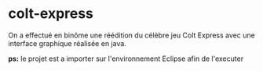 # colt-express

On a effectué en binôme une réédition du célèbre jeu Colt Express avec une interface graphique réalisée en java. 

**ps:** le projet est a importer sur l'environnement Eclipse afin de l'executer
